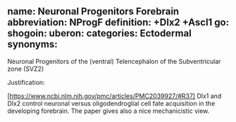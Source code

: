 name: Neuronal Progenitors Forebrain
abbreviation: NProgF
definition: +Dlx2 +Ascl1
go:
shogoin: 
uberon:
categories: Ectodermal
synonyms:
---

Neuronal Progenitors of the (ventral) Telencephalon of the Subventricular zone (SVZ2)

Justification:

[https://www.ncbi.nlm.nih.gov/pmc/articles/PMC2039927/#R37] Dlx1 and Dlx2 control neuronal versus oligodendroglial cell fate acquisition in the developing forebrain.
The paper gives also a nice mechanicistic view.

